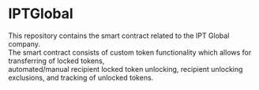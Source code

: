 # IPTGlobal
This repository contains the smart contract related to the IPT Global company.
<br>
The smart contract consists of custom token functionality which allows for transferring of locked tokens, <br>
automated/manual recipient locked token unlocking, recipient unlocking exclusions, and tracking of unlocked tokens.  
